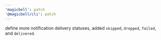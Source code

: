 ```yaml
---
'magicbell': patch
'@magicbell/cli': patch
---
```


define more notification delivery statuses, added `skipped`, `dropped`, `failed`, and `delivered`.
